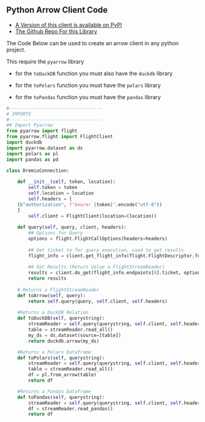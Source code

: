 ## Python Arrow Client Code

- [A Version of this client is available on PyPl](https://pypi.org/project/dremio-simple-query/)
- [The Github Repo For this Library](https://github.com/developer-advocacy-dremio/dremio_simple_query)

The Code Below can be used to create an arrow client in any python project.

This require the `pyarrow` library

- for the `toDuckDB` function you must also have the `duckdb` library

- for the `toPolars` function you must have the `polars` library

- for the `toPandas` function you must have the `pandas` library


```py
#----------------------------------
# IMPORTS
#----------------------------------
## Import Pyarrow
from pyarrow import flight
from pyarrow.flight import FlightClient
import duckdb
import pyarrow.dataset as ds
import polars as pl
import pandas as pd

class DremioConnection:
    
    def __init__(self, token, location):
        self.token = token
        self.location = location
        self.headers = [
    (b"authorization", f"bearer {token}".encode("utf-8"))
    ]
        self.client = FlightClient(location=(location))
        
    def query(self, query, client, headers):
        ## Options for Query
        options = flight.FlightCallOptions(headers=headers)
        
        ## Get ticket to for query execution, used to get results
        flight_info = client.get_flight_info(flight.FlightDescriptor.for_command(query), options)
    
        ## Get Results (Return Value a FlightStreamReader)
        results = client.do_get(flight_info.endpoints[0].ticket, options)
        return results
        
    # Returns a FlightStreamReader
    def toArrow(self, query):
        return self.query(query, self.client, self.headers)
    
    #Returns a DuckDB Relation
    def toDuckDB(self, querystring):
        streamReader = self.query(querystring, self.client, self.headers)
        table = streamReader.read_all()
        my_ds = ds.dataset(source=[table])
        return duckdb.arrow(my_ds)

    #Returns a Polars Dataframe
    def toPolars(self, querystring):
        streamReader = self.query(querystring, self.client, self.headers)
        table = streamReader.read_all()
        df = pl.from_arrow(table)
        return df

    #Returns a Pandas Dataframe
    def toPandas(self, querystring):
        streamReader = self.query(querystring, self.client, self.headers)
        df = streamReader.read_pandas()
        return df
```

